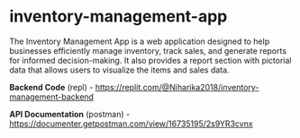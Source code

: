 # inventory-management-app

The Inventory Management App is a web application designed to help businesses efficiently manage inventory, track sales, and generate reports for informed decision-making. It also provides a report section with pictorial data that allows users to visualize the items and sales data.

**Backend Code** (repl) - https://replit.com/@Niharika2018/inventory-management-backend

**API Documentation** (postman) - https://documenter.getpostman.com/view/16735195/2s9YR3cvnx
